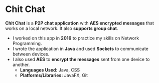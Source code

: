 # Chit Chat

**Chit Chat** is a **P2P chat application** with **AES encrypted messages** that works on a local network. It also **supports group chat**.

- I worked on this app in **2016** to practice my skills on Network Programming.
- I wrote the application in **Java** and used **Sockets** to communicate between devices.
- I also used **AES** to **encrypt the messages** sent from one device to another.
    - **Languages Used:** Java, CSS
    - **Platforms/Libraries:** JavaFX, Git